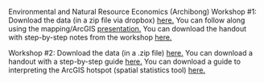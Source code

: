 Environmental and Natural Resource Economics (Archibong)
Workshop #1:
Download the data (in a zip file via dropbox) [here.](https://www.dropbox.com/s/8tlc5srtalz8qfk/Intro_to_GIS_Workshop_Data.zip?dl=0)
You can follow along using the mapping/ArcGIS [presentation.](https://github.com/barnarderc/workshops/blob/master/Spring%202017/Environmental%20and%20Natural%20Resource%20Economics/introduction_to_gis_workshop_1.pdf)
You can download the handout with step-by-step notes from the workshop [here.](https://github.com/barnarderc/workshops/blob/master/Spring%202017/Environmental%20and%20Natural%20Resource%20Economics/ercarcgistutorialstep-by-stepguide_1.pdf)
 
Workshop #2:
Download the data (in a .zip file) [here.](https://www.dropbox.com/s/10madoma50vgap5/ERCWORKSHOP2%20%281%29.zip?dl=0)
You can download a handout with a step-by-step guide [here.](https://github.com/barnarderc/workshops/blob/master/Spring%202017/Environmental%20and%20Natural%20Resource%20Economics/erc_workshop2_guide.pdf)
You can download a guide to interpreting the ArcGIS hotspot (spatial statistics tool) [here.](https://github.com/barnarderc/workshops/blob/master/Spring%202017/Environmental%20and%20Natural%20Resource%20Economics/getis_ords_g-star_and_spatial_autocorrelation_implementation_in_arcview_2.pdf)

